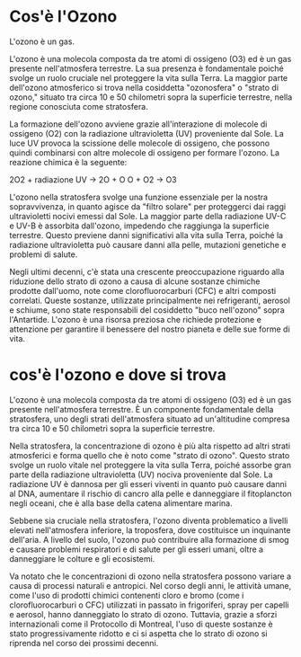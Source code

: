# Cos'è l'Ozono

L'ozono è un gas. 

L'ozono è una molecola composta da tre atomi di ossigeno (O3) ed è un gas presente nell'atmosfera terrestre. La sua presenza è fondamentale poiché svolge un ruolo cruciale nel proteggere la vita sulla Terra. La maggior parte dell'ozono atmosferico si trova nella cosiddetta "ozonosfera" o "strato di ozono," situato tra circa 10 e 50 chilometri sopra la superficie terrestre, nella regione conosciuta come stratosfera.

La formazione dell'ozono avviene grazie all'interazione di molecole di ossigeno (O2) con la radiazione ultravioletta (UV) proveniente dal Sole. La luce UV provoca la scissione delle molecole di ossigeno, che possono quindi combinarsi con altre molecole di ossigeno per formare l'ozono. La reazione chimica è la seguente:

2O2 + radiazione UV → 2O + O
O + O2 → O3

L'ozono nella stratosfera svolge una funzione essenziale per la nostra sopravvivenza, in quanto agisce da "filtro solare" per proteggerci dai raggi ultravioletti nocivi emessi dal Sole. La maggior parte della radiazione UV-C e UV-B è assorbita dall'ozono, impedendo che raggiunga la superficie terrestre. Questo previene danni significativi alla vita sulla Terra, poiché la radiazione ultravioletta può causare danni alla pelle, mutazioni genetiche e problemi di salute.

Negli ultimi decenni, c'è stata una crescente preoccupazione riguardo alla riduzione dello strato di ozono a causa di alcune sostanze chimiche prodotte dall'uomo, note come clorofluorocarburi (CFC) e altri composti correlati. Queste sostanze, utilizzate principalmente nei refrigeranti, aerosol e schiume, sono state responsabili del cosiddetto "buco nell'ozono" sopra l'Antartide. L'ozono è una risorsa preziosa che richiede protezione e attenzione per garantire il benessere del nostro pianeta e delle sue forme di vita.


# cos'è l'ozono e dove si trova


L'ozono è una molecola composta da tre atomi di ossigeno (O3) ed è un gas presente nell'atmosfera terrestre. È un componente fondamentale della stratosfera, uno degli strati dell'atmosfera situato ad un'altitudine compresa tra circa 10 e 50 chilometri sopra la superficie terrestre.

Nella stratosfera, la concentrazione di ozono è più alta rispetto ad altri strati atmosferici e forma quello che è noto come "strato di ozono". Questo strato svolge un ruolo vitale nel proteggere la vita sulla Terra, poiché assorbe gran parte della radiazione ultravioletta (UV) nociva proveniente dal Sole. La radiazione UV è dannosa per gli esseri viventi in quanto può causare danni al DNA, aumentare il rischio di cancro alla pelle e danneggiare il fitoplancton negli oceani, che è alla base della catena alimentare marina.

Sebbene sia cruciale nella stratosfera, l'ozono diventa problematico a livelli elevati nell'atmosfera inferiore, la troposfera, dove costituisce un inquinante dell'aria. A livello del suolo, l'ozono può contribuire alla formazione di smog e causare problemi respiratori e di salute per gli esseri umani, oltre a danneggiare le colture e gli ecosistemi.

Va notato che le concentrazioni di ozono nella stratosfera possono variare a causa di processi naturali e antropici. Nel corso degli anni, le attività umane, come l'uso di prodotti chimici contenenti cloro e bromo (come i clorofluorocarburi o CFC) utilizzati in passato in frigoriferi, spray per capelli e aerosol, hanno danneggiato lo strato di ozono. Tuttavia, grazie a sforzi internazionali come il Protocollo di Montreal, l'uso di queste sostanze è stato progressivamente ridotto e ci si aspetta che lo strato di ozono si riprenda nel corso dei prossimi decenni.